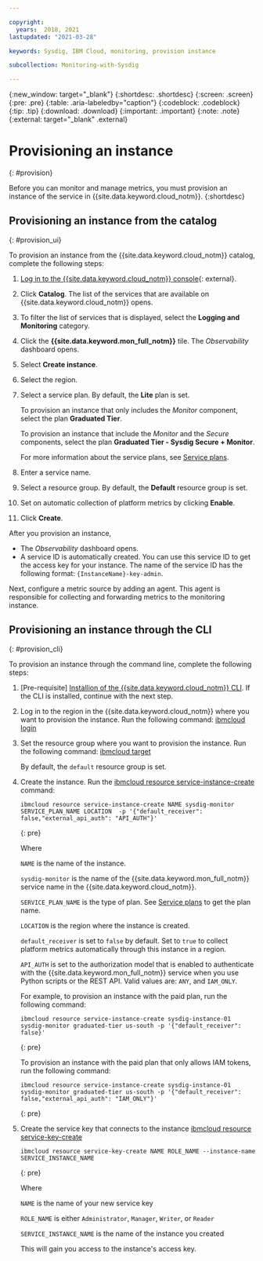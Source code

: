 ```yaml
---

copyright:
  years:  2018, 2021
lastupdated: "2021-03-28"

keywords: Sysdig, IBM Cloud, monitoring, provision instance

subcollection: Monitoring-with-Sysdig

---
```


{:new_window: target="_blank"}
{:shortdesc: .shortdesc}
{:screen: .screen}
{:pre: .pre}
{:table: .aria-labeledby="caption"}
{:codeblock: .codeblock}
{:tip: .tip}
{:download: .download}
{:important: .important}
{:note: .note}
{:external: target="_blank" .external}

# Provisioning an instance
{: #provision}

Before you can monitor and manage metrics, you must provision an instance of the service in {{site.data.keyword.cloud_notm}}.
{:shortdesc}


## Provisioning an instance from the catalog
{: #provision_ui}

To provision an instance from the {{site.data.keyword.cloud_notm}} catalog, complete the following steps:

1. [Log in to the {{site.data.keyword.cloud_notm}} console](https://cloud.ibm.com/login){: external}.

2. Click **Catalog**. The list of the services that are available on {{site.data.keyword.cloud_notm}} opens.

3. To filter the list of services that is displayed, select the **Logging and Monitoring** category.

4. Click the **{{site.data.keyword.mon_full_notm}}** tile. The *Observability* dashboard opens.

5. Select **Create instance**. 

6. Select the region. 

7. Select a service plan. By default, the **Lite** plan is set.

    To provision an instance that only includes the *Monitor* component, select the plan **Graduated Tier**.

    To provision an instance that include the *Monitor* and the *Secure* components, select the plan **Graduated Tier - Sysdig Secure + Monitor**.

    For more information about the service plans, see [Service plans](/docs/Monitoring-with-Sysdig?topic=Monitoring-with-Sysdig-pricing_plans#pricing_plans).

8. Enter a service name.

9. Select a resource group. By default, the **Default** resource group is set.

10. Set on automatic collection of platform metrics by clicking **Enable**.

11. Click **Create**.

After you provision an instance, 

* The *Observability* dashboard opens. 
* A service ID is automatically created. You can use this service ID to get the access key for your instance. The name of the service ID has the following format: `{InstanceName}-key-admin`.

Next, configure a metric source by adding an agent. This agent is responsible for collecting and forwarding metrics to the monitoring instance. 



## Provisioning an instance through the CLI
{: #provision_cli}

To provision an instance through the command line, complete the following steps:

1. [Pre-requisite] [Installion of the {{site.data.keyword.cloud_notm}} CLI](/docs/cli?topic=cli-install-ibmcloud-cli). If the CLI is installed, continue with the next step.

2. Log in to the region in the {{site.data.keyword.cloud_notm}} where you want to provision the instance. Run the following command: [ibmcloud login](/docs/cli?topic=cli-ibmcloud_cli#ibmcloud_login)

3. Set the resource group where you want to provision the instance. Run the following command: [ibmcloud target](/docs/cli?topic=cli-ibmcloud_cli#ibmcloud_target)

    By default, the `default` resource group is set.

4. Create the instance. Run the [ibmcloud resource service-instance-create](/docs/cli?topic=cli-ibmcloud_commands_resource#ibmcloud_resource_service_instance_create) command:

    ```
    ibmcloud resource service-instance-create NAME sysdig-monitor SERVICE_PLAN_NAME LOCATION  -p '{"default_receiver": false,"external_api_auth": "API_AUTH"}'
    ```
    {: pre}

    Where

    `NAME` is the name of the instance.
    
    `sysdig-monitor` is the name of the {{site.data.keyword.mon_full_notm}} service name in the {{site.data.keyword.cloud_notm}}.
    
    `SERVICE_PLAN_NAME` is the type of plan. See [Service plans](/docs/Monitoring-with-Sysdig?topic=Monitoring-with-Sysdig-pricing_plans) to get the plan name.
    
    `LOCATION` is the region where the instance is created.

    `default_receiver` is set to `false` by default. Set to `true` to collect platform metrics automatically through this instance in a region.

    `API_AUTH` is set to the authorization model that is enabled to authenticate with the {{site.data.keyword.mon_full_notm}} service when you use Python scripts or the REST API. Valid values are: `ANY`, and `IAM_ONLY`.

    For example, to provision an instance with the paid plan, run the following command:

    ```
    ibmcloud resource service-instance-create sysdig-instance-01 sysdig-monitor graduated-tier us-south -p '{"default_receiver": false}'
    ```
    {: pre}

    To provision an instance with the paid plan that only allows IAM tokens, run the following command:

    ```
    ibmcloud resource service-instance-create sysdig-instance-01 sysdig-monitor graduated-tier us-south -p '{"default_receiver": false,"external_api_auth": "IAM_ONLY"}'
    ```
    {: pre}

5. Create the service key that connects to the instance [ibmcloud resource service-key-create](/docs/cli?topic=cli-ibmcloud_commands_resource#ibmcloud_resource_service_key_create)

    ```
    ibmcloud resource service-key-create NAME ROLE_NAME --instance-name SERVICE_INSTANCE_NAME
    ```
    {: pre}

    Where

    `NAME` is the name of your new service key

    `ROLE_NAME` is either `Administrator`, `Manager`, `Writer`, or `Reader`

    `SERVICE_INSTANCE_NAME` is the name of the instance you created

    This will gain you access to the instance's access key.


